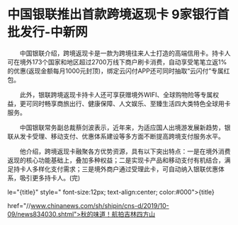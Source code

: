 # 中国银联推出首款跨境返现卡 9家银行首批发行-中新网

　　中国银联介绍，跨境返现卡是一款为跨境往来人士打造的高端信用卡。持卡人可在境外173个国家和地区超过2700万线下商户刷卡消费，自动享受笔笔立返1%的优惠(返现金额每月1000元封顶)，绑定云闪付APP还可同时抽取“云闪付”专属红包。

　　此外，银联跨境返现卡持卡人还可享获赠境外WIFI、全球购物险等专属权益，更可同时畅享商旅出行、健康保障、人文娱乐、至臻生活四大类特色全球用卡服务。

　　中国银联常务副总裁蔡剑波表示，近年来，为适应国人出境游发展新趋势，银联从发卡受理、移动支付、优惠体系建设等多方面不断提高跨境支付服务水平。

　　他介绍，跨境返现卡融聚各方优势资源，具有以下突出特点：一是在境外消费返现的核心功能基础上，叠加多种权益；二是实现卡产品和移动支付有机结合，满足持卡人多样化支付需求；三是境外商户通过受理此卡，可自动纳入银联优惠体系，吸引更多持卡人。(完)

le="{title}" style=" font-size:12px; text-align:center; color:#000">{title}

href="//www.chinanews.com/sh/shipin/cns-d/2019/10-09/news834030.shtml">秋的味道！航拍吉林四方山

